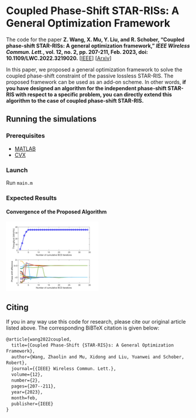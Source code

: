# Coupled Phase-Shift STAR-RISs: A General Optimization Framework

The code for the paper 
**Z. Wang, X. Mu, Y. Liu, and R. Schober, “Coupled phase-shift STAR-RISs: A general optimization framework,” *IEEE Wireless Commun. Lett.*, vol. 12,
no. 2, pp. 207-211, Feb. 2023, doi: 10.1109/LWC.2022.3219020.** [[IEEE](https://ieeexplore.ieee.org/abstract/document/9935266)] [[Arxiv](https://arxiv.org/abs/2208.01942)]

In this paper, we proposed a general optimization framework to solve the coupled phase-shift constraint of the passive lossless STAR-RIS. The proposed framework can be used as an add-on scheme. In other words, **if you have designed an algorithm for the independent phase-shift STAR-RIS with respect to a specific problem, you can directly extend this algorithm to the case of coupled phase-shift STAR-RIS.**

## Running the simulations

### Prerequisites

- [MATLAB](https://uk.mathworks.com/products/matlab.html)
- [CVX](http://cvxr.com/cvx/)

### Launch

Run `main.m`

### Expected Results

#### Convergence of the Proposed Algorithm
<img decoding="async" src="./convergence.jpg" width="50%">

## Citing
If you in any way use this code for research, please cite our original article listed above. The corresponding BiBTeX citation is given below:
```
@article{wang2022coupled,
  title={Coupled Phase-Shift {STAR-RIS}s: A General Optimization Framework},
  author={Wang, Zhaolin and Mu, Xidong and Liu, Yuanwei and Schober, Robert},
  journal={{IEEE} Wireless Commun. Lett.},
  volume={12},
  number={2},
  pages={207--211},
  year={2023},
  month=feb,
  publisher={IEEE}
}
```
